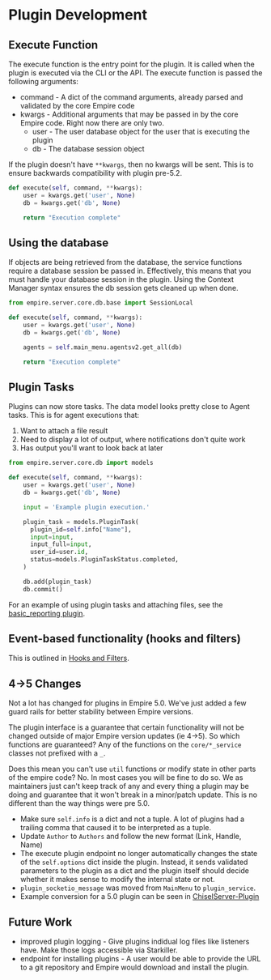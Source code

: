 # Plugin Development


## Execute Function
The execute function is the entry point for the plugin. It is called when the plugin is executed via the CLI or the API. The execute function is passed the following arguments:

* command - A dict of the command arguments, already parsed and validated by the core Empire code
* kwargs - Additional arguments that may be passed in by the core Empire code. Right now there are only two.
  * user - The user database object for the user that is executing the plugin
  * db - The database session object

If the plugin doesn't have `**kwargs`, then no kwargs will be sent. This is to ensure backwards compatibility with plugin pre-5.2.


```python
def execute(self, command, **kwargs):
    user = kwargs.get('user', None)
    db = kwargs.get('db', None)

    return "Execution complete"
```


## Using the database
If objects are being retrieved from the database, the service functions require a database session be passed in.
Effectively, this means that you must handle your database session in the plugin. Using the Context Manager syntax
ensures the db session gets cleaned up when done.

```python
from empire.server.core.db.base import SessionLocal

def execute(self, command, **kwargs):
    user = kwargs.get('user', None)
    db = kwargs.get('db', None)

    agents = self.main_menu.agentsv2.get_all(db)

    return "Execution complete"
```

## Plugin Tasks
Plugins can now store tasks. The data model looks pretty close to Agent tasks. This is for agent executions that:

1. Want to attach a file result
2. Need to display a lot of output, where notifications don't quite work
3. Has output you'll want to look back at later

```python
from empire.server.core.db import models

def execute(self, command, **kwargs):
    user = kwargs.get('user', None)
    db = kwargs.get('db', None)

    input = 'Example plugin execution.'

    plugin_task = models.PluginTask(
      plugin_id=self.info["Name"],
      input=input,
      input_full=input,
      user_id=user.id,
      status=models.PluginTaskStatus.completed,
    )

    db.add(plugin_task)
    db.commit()
```


For an example of using plugin tasks and attaching files, see the [basic_reporting plugin](https://github.com/BC-SECURITY/Empire/blob/main/server/plugins/basic_reporting/basic_reporting.plugin).

## Event-based functionality (hooks and filters)
This is outlined in [Hooks and Filters](./hooks-and-filters.md).

## 4->5 Changes
Not a lot has changed for plugins in Empire 5.0. We've just added a few guard rails for better
stability between Empire versions.

The plugin interface is a guarantee that certain functionality will not be changed outside of major
Empire version updates (ie 4->5). So which functions are guaranteed? Any of the functions on the
`core/*_service` classes not prefixed with a `_`.

Does this mean you can't use `util` functions or modify state in other parts of the empire code?
No. In most cases you will be fine to do so. We as maintainers just can't keep track of any and
every thing a plugin may be doing and guarantee that it won't break in a minor/patch update.
This is no different than the way things were pre 5.0.

* Make sure `self.info` is a dict and not a tuple. A lot of plugins had a trailing comma that caused it to be interpreted as a tuple.
* Update `Author` to `Authors` and follow the new format (Link, Handle, Name)
* The execute plugin endpoint no longer automatically changes the state of the `self.options` dict inside the plugin. Instead, it sends validated parameters to the plugin as a dict and the plugin itself should decide whether it makes sense to modify the internal state or not.
* `plugin_socketio_message` was moved from `MainMenu` to `plugin_service`.
* Example conversion for a 5.0 plugin can be seen in [ChiselServer-Plugin](https://github.com/BC-SECURITY/ChiselServer-Plugin/compare/5.0)


## Future Work
* improved plugin logging -
  Give plugins indidual log files like listeners have. Make those logs accessible via Starkiller.
* endpoint for installing plugins -
  A user would be able to provide the URL to a git repository and Empire would download and install the plugin.
